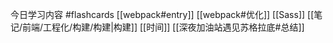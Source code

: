今日学习内容
#flashcards 
[[webpack#entry]] 
[[webpack#优化]] 
[[Sass]] 
[[笔记/前端/工程化/构建/构建|构建]] 
[[时间]] 
[[深夜加油站遇见苏格拉底#总结]] 